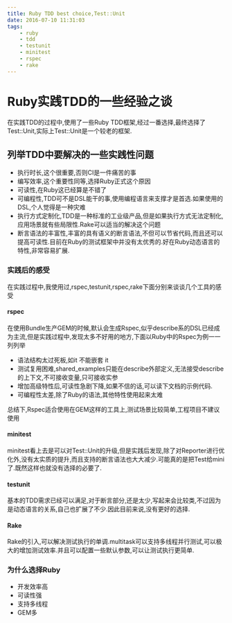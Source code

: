 ```yaml
---
title: Ruby TDD best choice,Test::Unit
date: 2016-07-10 11:31:03
tags:
    - ruby
    - tdd
    - testunit
    - minitest
    - rspec
    - rake
---
```



# Ruby实践TDD的一些经验之谈
在实践TDD的过程中,使用了一些Ruby TDD框架,经过一番选择,最终选择了Test::Unit,实际上Test::Unit是一个较老的框架.

## 列举TDD中要解决的一些实践性问题

- 执行时长,这个很重要,否则CI是一件痛苦的事
- 编写效率,这个重要性同等,选择Ruby正式这个原因
- 可读性,在Ruby这已经算是不错了
- 可编程性,TDD可不是DSL能干的事,使用编程语言来支撑才是首选.如果使用的DSL,个人觉得是一种灾难
- 执行方式定制化,TDD是一种标准的工业级产品,但是如果执行方式无法定制化,应用场景就有些局限性.Rake可以适当的解决这个问题
- 断言语法的丰富性,丰富的具有语义的断言语法,不但可以节省代码,而且还可以提高可读性.目前在Ruby的测试框架中并没有太优秀的.好在Ruby动态语言的特性,非常容易扩展.

### 实践后的感受
在实践过程中,我使用过,rspec,testunit,rspec,rake下面分别来谈谈几个工具的感受

#### rspec 
在使用Bundle生产GEM的时候,默认会生成Rspec,似乎describe系的DSL已经成为主流,但是实践过程中,发现太多不好用的地方,下面以Ruby中的Rspec为例一一列列举
    
- 语法结构太过死板,如it 不能嵌套 it
- 测试复用困难,shared_examples只能在describe外部定义,无法接受describe的上下文,不可接收变量,只可接收实参
- 增加高级特性后,可读性急剧下降,如果不信的话,可以读下文档的示例代码.
- 可编程性太差,除了Ruby的语法,其他特性使用起来太难
    
总结下,Rspec适合使用在GEM这样的工具上,测试场景比较简单,工程项目不建议使用
#### minitest
minitest看上去是可以对Test::Unit的升级,但是实践后发现,除了对Reporter进行优化外,没有太实质的提升,而且支持的断言语法也大大减少.可能真的是把Test给mini了.既然这样也就没有选择的必要了.
#### testunit
基本的TDD需求已经可以满足,对于断言部分,还是太少,写起来会比较类,不过因为是动态语言的关系,自己也扩展了不少.因此目前来说,没有更好的选择.
#### Rake
Rake的引入,可以解决测试执行的单调.multitask可以支持多线程并行测试,可以极大的增加测试效率.并且可以配置一些默认参数,可以让测试执行更简单.


### 为什么选择Ruby
- 开发效率高
- 可读性强
- 支持多线程
- GEM多





 
